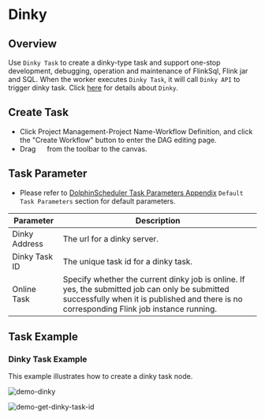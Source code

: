 # Dinky

## Overview

Use `Dinky Task` to create a dinky-type task and support one-stop development, debugging, operation and maintenance of FlinkSql, Flink jar and SQL. When the worker executes `Dinky Task`,
it will call `Dinky API` to trigger dinky task. Click [here](http://www.dlink.top/) for details about `Dinky`.

## Create Task

- Click Project Management-Project Name-Workflow Definition, and click the "Create Workflow" button to enter the DAG editing page.
- Drag <img src="../../../../img/tasks/icons/dinky.png" width="15"/> from the toolbar to the canvas.

## Task Parameter

- Please refer to [DolphinScheduler Task Parameters Appendix](appendix.md) `Default Task Parameters` section for default parameters.

| **Parameter** |                                                                                       **Description**                                                                                        |
|---------------|----------------------------------------------------------------------------------------------------------------------------------------------------------------------------------------------|
| Dinky Address | The url for a dinky server.                                                                                                                                                                  |
| Dinky Task ID | The unique task id for a dinky task.                                                                                                                                                         |
| Online Task   | Specify whether the current dinky job is online. If yes, the submitted job can only be submitted successfully when it is published and there is no corresponding Flink job instance running. |

## Task Example

### Dinky Task Example

This example illustrates how to create a dinky task node.

![demo-dinky](../../../../img/tasks/demo/dinky.png)

![demo-get-dinky-task-id](../../../../img/tasks/demo/dinky_task_id.png)

